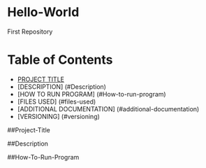 # Hello-World
First Repository

# **Table of Contents**
- [PROJECT TITLE](#Project-Title)
- [DESCRIPTION] (#Description)
- [HOW TO RUN PROGRAM] (#How-to-run-program)
- [FILES USED] (#files-used)
- [ADDITIONAL DOCUMENTATION] (#additional-documentation)
- [VERSIONING] (#versioning)

##Project-Title


##Description


##How-To-Run-Program

